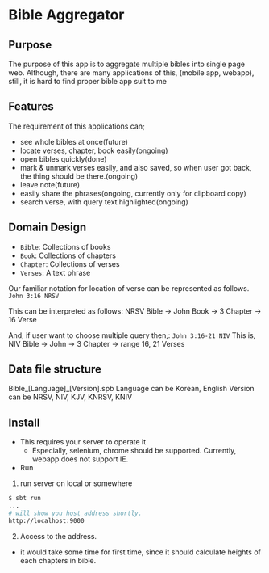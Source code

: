# Bible Aggregator

## Purpose

The purpose of this app is to aggregate multiple bibles into single page web.
Although, there are many applications of this, (mobile app, webapp), still, it is hard to find proper bible app suit to me

## Features

The requirement of this applications can;
- see whole bibles at once(future)
- locate verses, chapter, book easily(ongoing)
- open bibles quickly(done)
- mark & unmark verses easily, and also saved, so when user got back, the thing should be there.(ongoing)
- leave note(future)
- easily share the phrases(ongoing, currently only for clipboard copy)
- search verse, with query text highlighted(ongoing)

## Domain Design

- `Bible`: Collections of books
- `Book`: Collections of chapters
- `Chapter`: Collections of verses
- `Verses`: A text phrase

Our familiar notation for location of verse can be represented as follows.
`John 3:16 NRSV`

This can be interpreted as follows:
NRSV Bible -> John Book -> 3 Chapter -> 16 Verse

And, if user want to choose multiple query then,:
`John 3:16-21 NIV`
This is,
NIV Bible -> John -> 3 Chapter -> range 16, 21 Verses

## Data file structure

Bible_[Language]_[Version].spb
Language can be Korean, English
Version can be NRSV, NIV, KJV, KNRSV, KNIV

## Install

- This requires your server to operate it
  * Especially, selenium, chrome should be supported. Currently, webapp does not support IE.
- Run
1. run server on local or somewhere

```bash
$ sbt run
...
# will show you host address shortly.
http://localhost:9000
```

2. Access to the address.
- it would take some time for first time, since it should calculate heights of each chapters in bible.
